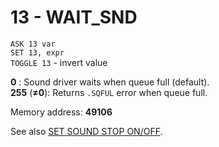 # 13 - WAIT_SND

`ASK 13 var`  
`SET 13, expr`  
`TOGGLE 13` - invert value

**0** : Sound driver waits when queue full (default).  
**255** (**≠0**): Returns `.SQFUL` error when queue full.

Memory address: **49106**


See also [SET SOUND STOP ON/OFF](../../is-basic_man-en/man_so-sound-stop.md).